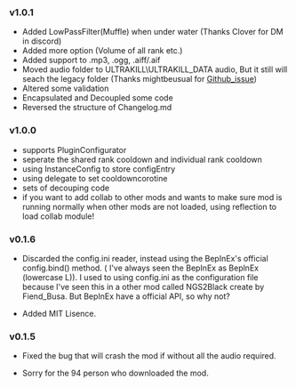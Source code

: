 ### v1.0.1
- Added LowPassFilter(Muffle) when under water (Thanks Clover for DM in discord)
- Added more option (Volume of all rank etc.)
- Added support to .mp3, .ogg, .aiff/.aif
- Moved audio folder to ULTRAKILL\ULTRAKILL_DATA audio, But it still will seach the legacy folder (Thanks mightbeusual for [Github_issue](https://github.com/greycsont/GreyAnnouncer/issues/1)) 
- Altered some validation
- Encapsulated and Decoupled some code
- Reversed the structure of Changelog.md

### v1.0.0
- supports PluginConfigurator 
- seperate the shared rank cooldown and individual rank cooldown
- using InstanceConfig to store configEntry
- using delegate to set cooldowncorotine
- sets of decouping code
- if you want to add collab to other mods and wants to make sure mod is running normally when other mods are not loaded, using reflection to load collab module!

### v0.1.6
- Discarded the config.ini reader, instead using the BepInEx's official config.bind() method. ( I've always seen the BepInEx as BeplnEx (lowercase L)). I used to using config.ini as the configuration file because I've seen this in a other mod called NGS2Black create by Fiend_Busa. But BepInEx have a official API, so why not?

- Added MIT Lisence.

### v0.1.5
- Fixed the bug that will crash the mod if without all the audio required.

- Sorry for the 94 person who downloaded the mod.






